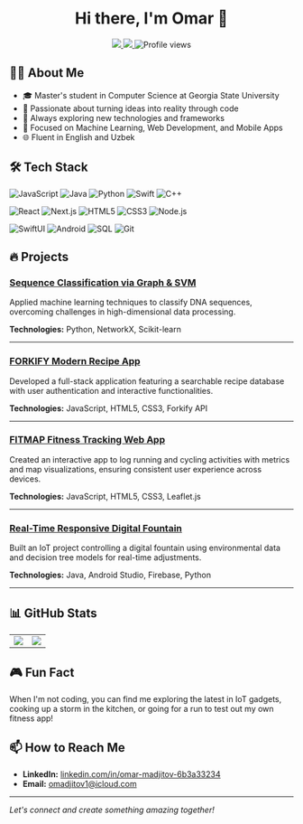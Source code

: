 <!-- Header -->
<h1 align="center">Hi there, I'm Omar 👋</h1>

<p align="center">
  <a href="https://linkedin.com/in/omar-madjitov-6b3a33234">
    <img src="https://img.shields.io/badge/LinkedIn-Omar%20Madjitov-blue?style=flat&logo=linkedin&logoColor=white">
  </a>
  <a href="mailto:omadjitov1@icloud.com">
    <img src="https://img.shields.io/badge/Email-omadjitov1@icloud.com-red?style=flat&logo=gmail&logoColor=white">
  </a>
  <img src="https://komarev.com/ghpvc/?username=workoholyguy&style=flat&color=green" alt="Profile views">
</p>

<!-- About Me -->
## 👨‍💻 About Me

- 🎓 Master's student in Computer Science at Georgia State University
- 🌟 Passionate about turning ideas into reality through code
- 🚀 Always exploring new technologies and frameworks
- 🎯 Focused on Machine Learning, Web Development, and Mobile Apps
- 🌐 Fluent in English and Uzbek

<!-- Tech Stack -->
## 🛠 Tech Stack

![JavaScript](https://img.shields.io/badge/-JavaScript-F7DF1E?style=flat&logo=javascript&logoColor=black)
![Java](https://img.shields.io/badge/-Java-007396?style=flat&logo=java&logoColor=white)
![Python](https://img.shields.io/badge/-Python-3776AB?style=flat&logo=python&logoColor=white)
![Swift](https://img.shields.io/badge/-Swift-FA7343?style=flat&logo=swift&logoColor=white)
![C++](https://img.shields.io/badge/-C++-00599C?style=flat&logo=c%2B%2B&logoColor=white)

![React](https://img.shields.io/badge/-React-61DAFB?style=flat&logo=react&logoColor=black)
![Next.js](https://img.shields.io/badge/-Next.js-000000?style=flat&logo=nextdotjs&logoColor=white)
![HTML5](https://img.shields.io/badge/-HTML5-E34F26?style=flat&logo=html5&logoColor=white)
![CSS3](https://img.shields.io/badge/-CSS3-1572B6?style=flat&logo=css3&logoColor=white)
![Node.js](https://img.shields.io/badge/-Node.js-339933?style=flat&logo=nodedotjs&logoColor=white)

![SwiftUI](https://img.shields.io/badge/-SwiftUI-FA7343?style=flat&logo=swift&logoColor=white)
![Android](https://img.shields.io/badge/-Android-3DDC84?style=flat&logo=android&logoColor=white)
![SQL](https://img.shields.io/badge/-SQL-4479A1?style=flat&logo=postgresql&logoColor=white)
![Git](https://img.shields.io/badge/-Git-F05032?style=flat&logo=git&logoColor=white)

<!-- Projects Showcase -->
## 🔥 Projects

### [Sequence Classification via Graph & SVM](https://github.com/workoholyguy/Sequence-Classification-Machine-Learning)
Applied machine learning techniques to classify DNA sequences, overcoming challenges in high-dimensional data processing.

**Technologies:** Python, NetworkX, Scikit-learn

---

### [FORKIFY Modern Recipe App](https://github.com/workoholyguy/forkify-javascript-static-app)
Developed a full-stack application featuring a searchable recipe database with user authentication and interactive functionalities.

**Technologies:** JavaScript, HTML5, CSS3, Forkify API

---

### [FITMAP Fitness Tracking Web App](https://github.com/workoholyguy/Fit-Map-Your-Workouts-on-a-Mapp-Web-App--HTML---CSS---JavaScript-)
Created an interactive app to log running and cycling activities with metrics and map visualizations, ensuring consistent user experience across devices.

**Technologies:** JavaScript, HTML5, CSS3, Leaflet.js

---

### [Real-Time Responsive Digital Fountain](https://github.com/workoholyguy/IOT-DIGITAL-FOUNTAIN-CONTROL-ANDRODI-PYTHON)
Built an IoT project controlling a digital fountain using environmental data and decision tree models for real-time adjustments.

**Technologies:** Java, Android Studio, Firebase, Python

---

<!-- GitHub Stats -->
## 📊 GitHub Stats

<table>
  <tr>
    <td>
      <img src="https://github-readme-stats.vercel.app/api?username=workoholyguy&show_icons=true&theme=tokyonight">
    </td>
    <td>
      <img src="https://github-readme-stats.vercel.app/api/top-langs/?username=workoholyguy&layout=compact&theme=tokyonight">
    </td>
  </tr>
</table>

<!-- Fun Fact -->
## 🎮 Fun Fact

When I'm not coding, you can find me exploring the latest in IoT gadgets, cooking up a storm in the kitchen, or going for a run to test out my own fitness app!

<!-- Connect with me -->
## 📫 How to Reach Me

- **LinkedIn:** [linkedin.com/in/omar-madjitov-6b3a33234](https://linkedin.com/in/omar-madjitov-6b3a33234)
- **Email:** [omadjitov1@icloud.com](mailto:omadjitov1@icloud.com)

---

*Let's connect and create something amazing together!*

